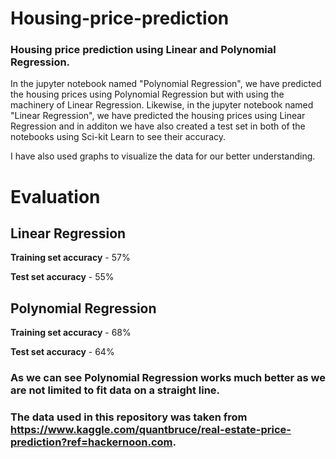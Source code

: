 # Housing-price-prediction

### Housing price prediction using Linear and Polynomial Regression.

In the jupyter notebook named "Polynomial Regression", we have predicted the housing prices using Polynomial Regression but with using the machinery of Linear Regression. 
Likewise, in the jupyter notebook named "Linear Regression", we have predicted the housing prices using Linear Regression and in additon we have also created a test set in both of the notebooks using Sci-kit Learn to see their accuracy.

I have also used graphs to visualize the data for our better understanding.

# Evaluation
## Linear Regression
 **Training set accuracy** - 57%
 
 **Test set accuracy** - 55%


## Polynomial Regression
 **Training set accuracy** - 68%
 
 **Test set accuracy** - 64%




### As we can see Polynomial Regression works much better as we are not limited to fit data on a straight line.

### The data used in this repository was taken from https://www.kaggle.com/quantbruce/real-estate-price-prediction?ref=hackernoon.com.
